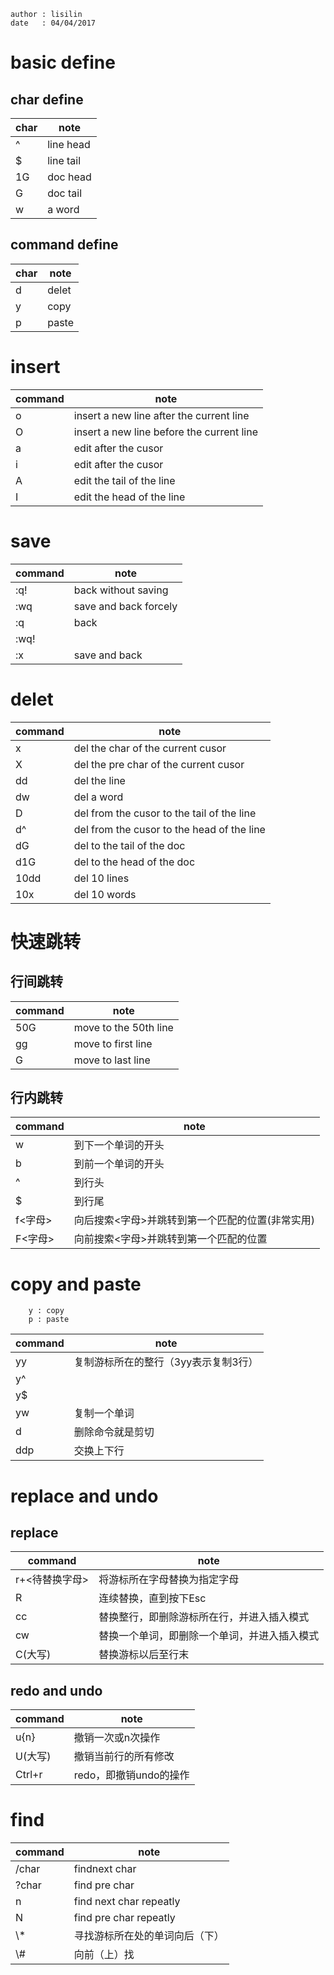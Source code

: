 	author : lisilin
	date   : 04/04/2017 
# basic define
## char define
| char | note |
|--|--|
^ |line head
$| line tail
1G| doc head
G | doc tail		
w| a word

## command define
| char | note |
|--|--|
d | delet
y | copy 
p | paste




# insert
| command| note |
|--|--|
|o| insert a new line after the current line|
O |insert a new line before the current line
a | edit after the cusor
i | edit after the cusor
A | edit the tail of the line
I | edit the head of the line

# save
| command| note |
|--|--|
:q!| back without saving
:wq| save and back forcely
:q |back
:wq!|
:x |save and back

# delet
| command| note |
|--|--|
x |del the char of the current cusor
X |del the pre char of the current cusor
dd| del the line
dw| del a word
D| del from the cusor to the tail of the line
d^ |del from the cusor to the head of the line
dG |del to the tail of the doc
d1G| del to the head of the doc
10dd | del 10 lines
10x | del 10 words


# 快速跳转
## 行间跳转
| command| note |
|--|--|
50G | move to the 50th line
gg | move to first line
 G | move to last line
 
## 行内跳转
 | command| note |
|--|--|
w|	到下一个单词的开头
b|	到前一个单词的开头
^|	到行头
$|	到行尾
f<字母>	|向后搜索<字母>并跳转到第一个匹配的位置(非常实用)
F<字母>	|向前搜索<字母>并跳转到第一个匹配的位置

# copy and paste
		y : copy
		p : paste
 | command| note |
|--|--|
yy|复制游标所在的整行（3yy表示复制3行）
y^| 
y$ |
yw |复制一个单词
d|删除命令就是剪切
ddp |交换上下行

# replace and undo
## replace
 | command| note |
|--|--|
r+<待替换字母>	|将游标所在字母替换为指定字母
R	|连续替换，直到按下Esc
cc	|替换整行，即删除游标所在行，并进入插入模式
cw	|替换一个单词，即删除一个单词，并进入插入模式
C(大写)|	替换游标以后至行末

## redo and undo
 | command| note |
|--|--|
u{n}	|撤销一次或n次操作
U(大写)	|撤销当前行的所有修改
Ctrl+r	|redo，即撤销undo的操作


# find
 | command| note |
|--|--|
/char| findnext char
?char |find pre char
n | find next char repeatly
N |find pre char repeatly
\\*|寻找游标所在处的单词向后（下）
\\#|向前（上）找

